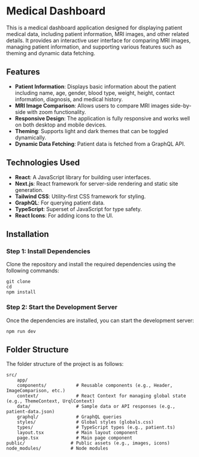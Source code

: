 # Medical Dashboard

This is a medical dashboard application designed for displaying patient medical data, including patient information, MRI images, and other related details. It provides an interactive user interface for comparing MRI images, managing patient information, and supporting various features such as theming and dynamic data fetching.

## Features

- **Patient Information**: Displays basic information about the patient including name, age, gender, blood type, weight, height, contact information, diagnosis, and medical history.
- **MRI Image Comparison**: Allows users to compare MRI images side-by-side with zoom functionality.
- **Responsive Design**: The application is fully responsive and works well on both desktop and mobile devices.
- **Theming**: Supports light and dark themes that can be toggled dynamically.
- **Dynamic Data Fetching**: Patient data is fetched from a GraphQL API.

## Technologies Used

- **React**: A JavaScript library for building user interfaces.
- **Next.js**: React framework for server-side rendering and static site generation.
- **Tailwind CSS**: Utility-first CSS framework for styling.
- **GraphQL**: For querying patient data.
- **TypeScript**: Superset of JavaScript for type safety.
- **React Icons**: For adding icons to the UI.

## Installation

### Step 1: Install Dependencies

Clone the repository and install the required dependencies using the following commands:

```
git clone
cd
npm install
```

### Step 2: Start the Development Server

Once the dependencies are installed, you can start the development server:

```
npm run dev
```

## Folder Structure

The folder structure of the project is as follows:
```
src/
    app/
    components/           # Reusable components (e.g., Header, ImageComparison, etc.)
    context/              # React Context for managing global state (e.g., ThemeContext, UrqlContext)
    data/                 # Sample data or API responses (e.g., patient-data.json)
    graphql/              # GraphQL queries
    styles/               # Global styles (globals.css)
    types/                # TypeScript types (e.g., patient.ts)
    layout.tsx            # Main layout component
    page.tsx              # Main page component
public/                 # Public assets (e.g., images, icons)
node_modules/           # Node modules
```
